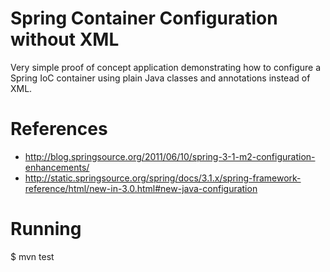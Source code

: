 Spring Container Configuration without XML
==========================================
Very simple proof of concept application demonstrating how to configure a Spring IoC container using plain Java classes and annotations instead of XML.

References
==========
* http://blog.springsource.org/2011/06/10/spring-3-1-m2-configuration-enhancements/
* http://static.springsource.org/spring/docs/3.1.x/spring-framework-reference/html/new-in-3.0.html#new-java-configuration

Running
=======
$ mvn test
